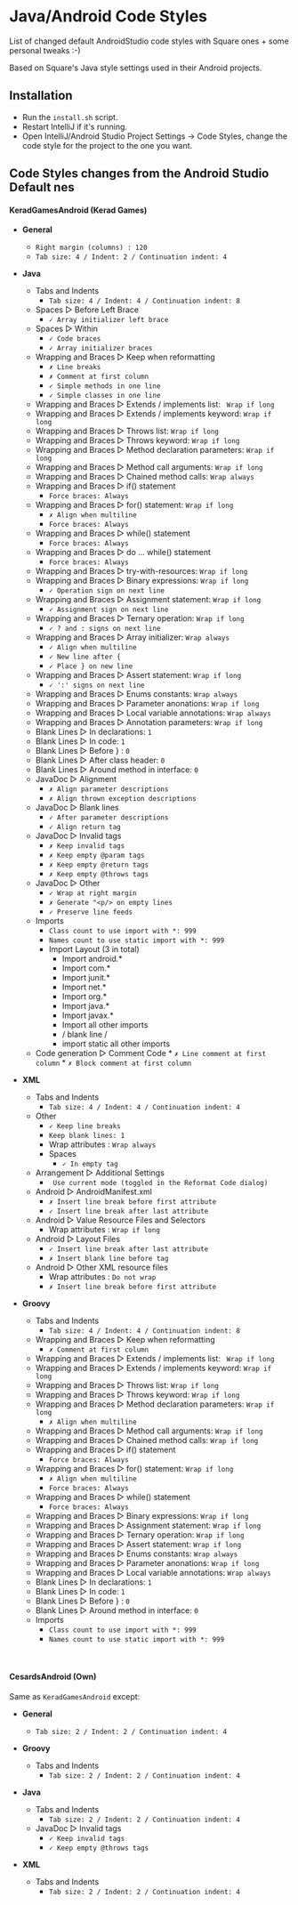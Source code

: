 Java/Android Code Styles
================

List of changed default AndroidStudio code styles with Square ones + some personal tweaks :-)

Based on Square's Java style settings used in their Android projects.

Installation
------------
* Run the `install.sh` script.
* Restart IntelliJ if it's running.
* Open IntelliJ/Android Studio Project Settings -> Code Styles, change the code style for the
   project to the one you want.

Code Styles changes from the Android Studio __Default__ nes
------------------------------------------------

#### KeradGamesAndroid (Kerad Games)

* __General__
   * `Right margin (columns) : 120`
   * `Tab size: 4 / Indent: 2 / Continuation indent: 4`

* __Java__
   * Tabs and Indents
      * `Tab size: 4 / Indent: 4 / Continuation indent: 8`
   * Spaces ▻ Before Left Brace 
      * `✓ Array initializer left brace`
   * Spaces ▻ Within
      * `✓ Code braces`
      * `✓ Array initializer braces`
   * Wrapping and Braces ▻ Keep when reformatting
      * `✗ Line breaks`
      * `✗ Comment at first column`
      * `✓ Simple methods in one line`
      * `✓ Simple classes in one line`
   * Wrapping and Braces ▻ Extends / implements list: ` Wrap if long`
   * Wrapping and Braces ▻ Extends / implements keyword: `Wrap if long`
   * Wrapping and Braces ▻ Throws list: `Wrap if long`
   * Wrapping and Braces ▻ Throws keyword: `Wrap if long`
   * Wrapping and Braces ▻ Method declaration parameters: `Wrap if long`
   * Wrapping and Braces ▻ Method call arguments: `Wrap if long`
   * Wrapping and Braces ▻ Chained method calls: `Wrap always`
   * Wrapping and Braces ▻ if() statement
      * `Force braces: Always`
   * Wrapping and Braces ▻ for() statement: `Wrap if long`
      * `✗ Align when multiline`
      * `Force braces: Always`
   * Wrapping and Braces ▻ while() statement
      * `Force braces: Always`
   * Wrapping and Braces ▻ do ... while() statement
      * `Force braces: Always`
   * Wrapping and Braces ▻ try-with-resources: `Wrap if long`
   * Wrapping and Braces ▻ Binary expressions: `Wrap if long`
      * `✓ Operation sign on next line`
   * Wrapping and Braces ▻ Assignment statement: `Wrap if long`
      * `✓ Assignment sign on next line`
   * Wrapping and Braces ▻ Ternary operation: `Wrap if long`
      * `✓ ? and : signs on next line`
   * Wrapping and Braces ▻ Array initializer: `Wrap always`
      * `✓ Align when multiline` 
      * `✓ New line after {`
      * `✓ Place } on new line`
   * Wrapping and Braces ▻ Assert statement: `Wrap if long`
      * `✓ ':' signs on next line`
   * Wrapping and Braces ▻ Enums constants: `Wrap always`
   * Wrapping and Braces ▻ Parameter anonations: `Wrap if long`
   * Wrapping and Braces ▻ Local variable annotations: `Wrap always`
   * Wrapping and Braces ▻ Annotation parameters: `Wrap if long`
   * Blank Lines ▻ In declarations: `1`
   * Blank Lines ▻ In code: `1`
   * Blank Lines ▻ Before } : `0`
   * Blank Lines ▻ After class header: `0`
   * Blank Lines ▻ Around method in interface: `0`
   * JavaDoc ▻ Alignment
      * `✗ Align parameter descriptions`
      * `✗ Align thrown exception descriptions`
   * JavaDoc ▻ Blank lines
      * `✓ After parameter descriptions`
      * `✓ Align return tag`
   * JavaDoc ▻ Invalid tags
      * `✗ Keep invalid tags`
      * `✗ Keep empty @param tags`
      * `✗ Keep empty @return tags`
      * `✗ Keep empty @throws tags`
   * JavaDoc ▻ Other
      * `✓ Wrap at right margin`
      * `✗ Generate "<p/> on empty lines`
      * `✓ Preserve line feeds`
   * Imports
      * `Class count to use import with *: 999`
      * `Names count to use static import with *: 999`
      * Import Layout (3 in total)
         * Import android.*
         * Import com.*
         * Import junit.*
         * Import net.*
         * Import org.*
         * Import java.*
         * Import javax.*
         * Import all other imports
         * / blank line /
         * import static  all other imports
   * Code generation ▻ Comment Code
         * `✗ Line comment at first column`
         * `✗ Block comment at first column`

* __XML__
   * Tabs and Indents
      * `Tab size: 4 / Indent: 4 / Continuation indent: 4`
   * Other
      * `✓ Keep line breaks`
      * `Keep blank lines: 1`
      * Wrap attributes : `Wrap always`
      * Spaces
         * `✓ In empty tag`
   * Arrangement ▻ Additional Settings
      * ` Use current mode (toggled in the Reformat Code dialog)`
   * Android ▻ AndroidManifest.xml
      * `✗ Insert line break before first attribute`
      * `✓ Insert line break after last attribute`
   * Android ▻ Value Resource Files and Selectors
      * Wrap attributes : `Wrap if long`
   * Android ▻ Layout Files
      * `✓ Insert line break after last attribute`
      * `✗ Insert blank line before tag`
   * Android ▻ Other XML resource files
      * Wrap attributes : `Do not wrap`
      * `✗ Insert line break before first attribute`

* __Groovy__
   * Tabs and Indents
      * `Tab size: 4 / Indent: 4 / Continuation indent: 8`
   * Wrapping and Braces ▻ Keep when reformatting
      * `✗ Comment at first column`
   * Wrapping and Braces ▻ Extends / implements list: ` Wrap if long`
   * Wrapping and Braces ▻ Extends / implements keyword: `Wrap if long`
   * Wrapping and Braces ▻ Throws list: `Wrap if long`
   * Wrapping and Braces ▻ Throws keyword: `Wrap if long`
   * Wrapping and Braces ▻ Method declaration parameters: `Wrap if long`
      * `✗ Align when multiline`
   * Wrapping and Braces ▻ Method call arguments: `Wrap if long`
   * Wrapping and Braces ▻ Chained method calls: `Wrap if long`
   * Wrapping and Braces ▻ if() statement
      * `Force braces: Always`
   * Wrapping and Braces ▻ for() statement: `Wrap if long`
      * `✗ Align when multiline`
      * `Force braces: Always`
   * Wrapping and Braces ▻ while() statement
      * `Force braces: Always`
   * Wrapping and Braces ▻ Binary expressions: `Wrap if long`
   * Wrapping and Braces ▻ Assignment statement: `Wrap if long`
   * Wrapping and Braces ▻ Ternary operation: `Wrap if long`
   * Wrapping and Braces ▻ Assert statement: `Wrap if long`
   * Wrapping and Braces ▻ Enums constants: `Wrap always`
   * Wrapping and Braces ▻ Parameter anonations: `Wrap if long`
   * Wrapping and Braces ▻ Local variable annotations: `Wrap always`
   * Blank Lines ▻ In declarations: `1`
   * Blank Lines ▻ In code: `1`
   * Blank Lines ▻ Before } : `0`
   * Blank Lines ▻ Around method in interface: `0`
   * Imports
      * `Class count to use import with *: 999`
      * `Names count to use static import with *: 999`
   
<br>

#### CesardsAndroid (Own)

Same as `KeradGamesAndroid` except:

* __General__
   * `Tab size: 2 / Indent: 2 / Continuation indent: 4`
   
* __Groovy__
   * Tabs and Indents
      * `Tab size: 2 / Indent: 2 / Continuation indent: 4`

* __Java__
   * Tabs and Indents
      * `Tab size: 2 / Indent: 2 / Continuation indent: 4`
   * JavaDoc ▻ Invalid tags
      * `✓ Keep invalid tags`
      * `✓ Keep empty @throws tags`

* __XML__
   * Tabs and Indents
      * `Tab size: 2 / Indent: 2 / Continuation indent: 4`

